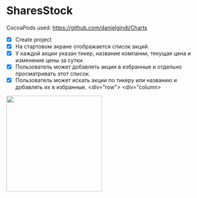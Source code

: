 # SharesStock

CocoaPods used: https://github.com/danielgindi/Charts

- [x] Create project
- [x] На стартовом экране отображается список акций. 
- [x] У каждой акции указан тикер, название компании, текущая цена и изменение цены за сутки.
- [x] Пользователь может добавлять акции в избранные и отдельно просматривать этот список.
- [x] Пользователь может искать акции по тикеру или названию и добавлять их в избранные.
<div="row">
<div="column>
<img src="https://user-images.githubusercontent.com/18566369/118388067-e57d2e00-b62a-11eb-95a7-6bd10323f7a6.png" width="250" height="250">
<div/>
